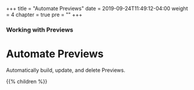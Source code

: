 +++
title = "Automate Previews"
date = 2019-09-24T11:49:12-04:00
weight = 4
chapter = true
pre = "<b></b>"
+++

### Working with Previews

# Automate Previews

Automatically build, update, and delete Previews.

{{% children %}}
